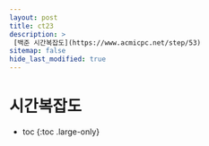 ```yaml
---
layout: post
title: ct23
description: >
 [백준 시간복잡도](https://www.acmicpc.net/step/53)
sitemap: false
hide_last_modified: true
---
```

# 시간복잡도

* toc
{:toc .large-only}

